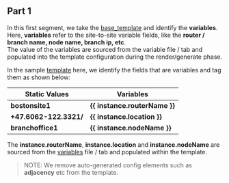 ## Part 1



In this first segment, we take the [base_template](../base_template) and identify the **variables**.\
Here, **variables** refer to the site-to-site variable fields, like the **router / branch name, node name, branch ip, etc**.\
The value of the variables are sourced from the variable file / tab and populated into the template configuration during the render/generate phase.

In the sample [template](template) here, we identify the fields that are variables and tag them as shown below:

| Static Values          | Variables                     |
| ---------------------- | ----------------------------- |
| **bostonsite1**        | **{{ instance.routerName }}** |
| **+47.6062-122.3321/** | **{{ instance.location }}**   |
| **branchoffice1**      | **{{ instance.nodeName }}**   |


The **instance.routerName**, **instance.location** and **instance.nodeName** are sourced from the [variables](variables.json) file / tab and populated within the template.

> NOTE: We remove auto-generated config elements such as **adjacency** etc from the template.
